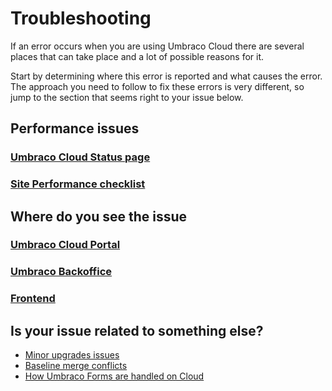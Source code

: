 # Troubleshooting

If an error occurs when you are using Umbraco Cloud there are several places that can take place and a lot of possible reasons for it.

Start by determining where this error is reported and what causes the error. The approach you need to follow to fix these errors is very different, so jump to the section that seems right to your issue below.

## Performance issues

### [Umbraco Cloud Status page](https://status.umbraco.io/)

### [Site Performance checklist](troubleshooting-siteperformance.md)

## Where do you see the issue

### [Umbraco Cloud Portal](troubleshooting-portal.md)

### [Umbraco Backoffice](troubleshooting-backoffice.md)

### [Frontend](troubleshooting-frontend.md)

## Is your issue related to something else?

* [Minor upgrades issues](../product-upgrades/minor-upgrades.md)
* [Baseline merge conflicts](../getting-started/baselines/baseline-merge-conflicts.md)
* [How Umbraco Forms are handled on Cloud](../deployments/umbraco-forms-on-cloud.md)
